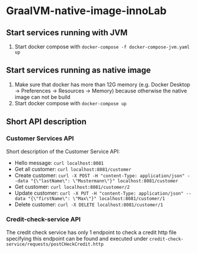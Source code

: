 # GraalVM-native-image-innoLab

## Start services running with JVM

1. Start docker compose with `docker-compose -f docker-compose-jvm.yaml up`

## Start services running as native image

1. Make sure that docker has more than 12G memory (e.g. Docker Desktop -> Preferences -> Resources -> Memory) because otherwise the native image can not be build
1. Start docker compose with `docker-compose up`

## Short API description

### Customer Services API
Short description of the Customer Service API:

- Hello message: `curl localhost:8081`
- Get all customer: `curl localhost:8081/customer`
- Create customer: `curl -X POST -H "content-Type: application/json" --data "{\"lastName\": \"Mustermann\"}" localhost:8081/customer`
- Get customer: `curl localhost:8081/customer/2`
- Update customer: `curl -X PUT -H "content-Type: application/json" --data "{\"firstName\": \"Max\"}" localhost:8081/customer/1`
- Delete customer: `curl -X DELETE localhost:8081/customer/1`


### Credit-check-service API

The credit check service has only 1 endpoint to check a credit http file specifying this endpoint can be found and executed
under `credit-check-service/requests/postCHeckCredit.http`

